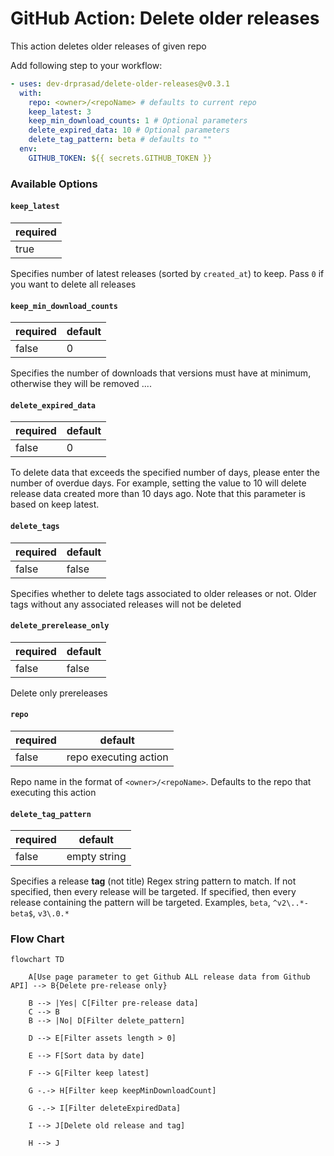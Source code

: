 # GitHub Action: Delete older releases

This action deletes older releases of given repo

Add following step to your workflow:

```yaml
- uses: dev-drprasad/delete-older-releases@v0.3.1
  with:
    repo: <owner>/<repoName> # defaults to current repo
    keep_latest: 3
    keep_min_download_counts: 1 # Optional parameters
    delete_expired_data: 10 # Optional parameters
    delete_tag_pattern: beta # defaults to ""
  env:
    GITHUB_TOKEN: ${{ secrets.GITHUB_TOKEN }}
```

### Available Options

#### `keep_latest`

| required |
| -------- |
| true     |

Specifies number of latest releases (sorted by `created_at`) to keep. Pass `0` if you want to delete all releases

#### `keep_min_download_counts`

| required | default |
| -------- | ------- |
| false    |    0    |

Specifies the number of downloads that versions must have at minimum, otherwise they will be removed ....

#### `delete_expired_data`

| required | default |
| -------- | ------- |
| false    |    0    |

To delete data that exceeds the specified number of days, please enter the number of overdue days. For example, setting the value to 10 will delete release data created more than 10 days ago. Note that this parameter is based on keep latest.

#### `delete_tags`

| required | default |
| -------- | ------- |
| false    | false   |

Specifies whether to delete tags associated to older releases or not. Older tags without any associated releases will not be deleted

#### `delete_prerelease_only`

| required | default |
| -------- | ------- |
| false    | false   |

Delete only prereleases

#### `repo`

| required | default               |
| -------- | --------------------- |
| false    | repo executing action |

Repo name in the format of `<owner>/<repoName>`. Defaults to the repo that executing this action

#### `delete_tag_pattern`

| required | default      |
| -------- | ------------ |
| false    | empty string |

Specifies a release **tag** (not title) Regex string pattern to match. If not specified, then every release will be targeted. If specified, then every release containing the pattern will be targeted. Examples, `beta`, `^v2\..*-beta$`, `v3\.0.*`

### Flow Chart

```mermaid
flowchart TD

    A[Use page parameter to get Github ALL release data from Github API] --> B{Delete pre-release only}
    
    B --> |Yes| C[Filter pre-release data]
    C --> B
    B --> |No| D[Filter delete_pattern]

    D --> E[Filter assets length > 0]

    E --> F[Sort data by date]

    F --> G[Filter keep latest]

    G -.-> H[Filter keep keepMinDownloadCount]

    G -.-> I[Filter deleteExpiredData]
    
    I --> J[Delete old release and tag]
    
    H --> J
```
